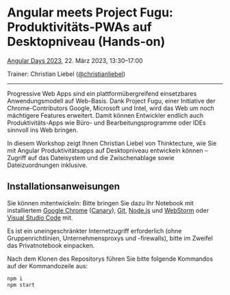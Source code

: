 # Angular meets Project Fugu: Produktivitäts-PWAs auf Desktopniveau (Hands-on)

[Angular Days 2023](https://www.angular-days.de), 22. März 2023, 13:30–17:00

Trainer: Christian Liebel ([@christianliebel](https://twitter.com/christianliebel))

---

Progressive Web Apps sind ein plattformübergreifend einsetzbares Anwendungsmodell auf Web-Basis. Dank Project Fugu, einer Initiative der Chrome-Contributors Google, Microsoft und Intel, wird das Web um noch mächtigere Features erweitert. Damit können Entwickler endlich auch Produktivitäts-Apps wie Büro- und Bearbeitungsprogramme oder IDEs sinnvoll ins Web bringen. 

In diesem Workshop zeigt Ihnen Christian Liebel von Thinktecture, wie Sie mit Angular Produktivitätsapps auf Desktopniveau entwickeln können – Zugriff auf das Dateisystem und die Zwischenablage sowie Dateizuordnungen inklusive. 

## Installationsanweisungen

Sie können mitentwickeln: Bitte bringen Sie dazu Ihr Notebook mit installiertem [Google Chrome](https://www.google.com/chrome/) ([Canary](https://www.google.com/chrome/canary/)), [Git](https://git-scm.com/), [Node.js](https://nodejs.org/) und [WebStorm](https://www.jetbrains.com/webstorm/) oder [Visual Studio Code](https://code.visualstudio.com/) mit.

Es ist ein uneingeschränkter Internetzugriff erforderlich (ohne Gruppenrichtlinien, Unternehmensproxys und -firewalls), bitte im Zweifel das Privatnotebook einpacken.

Nach dem Klonen des Repositorys führen Sie bitte folgende Kommandos auf der Kommandozeile aus:

```sh
npm i
npm start
```

